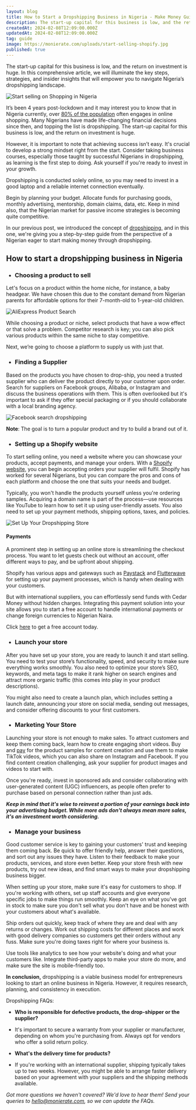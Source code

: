 ```yaml
---
layout: blog
title: How to Start a Dropshipping Business in Nigeria - Make Money Guide
description: The start-up capital for this business is low, and the return on investment is huge. In this comprehensive article, we will illuminate the key steps, strategies, and insider insights that will empower you to navigate Nigeria’s dropshipping landscape.
createdAt: 2024-02-08T12:09:00.000Z
updatedAt: 2024-02-08T12:09:00.000Z
tag: guide
image: https://monierate.com/uploads/start-selling-shopify.jpg
published: true
---
```

The start-up capital for this business is low, and the return on investment is huge. In this comprehensive article, we will illuminate the key steps, strategies, and insider insights that will empower you to navigate Nigeria’s dropshipping landscape.

![Start selling on Shopping in Nigeria](https://monierate.com/uploads/start-selling-shopify.jpg)

It’s been 4 years post-lockdown and it may interest you to know that in Nigeria currently, over [80% of the population](https://www.statista.com/topics/6786/e-commerce-in-nigeria/) often engages in online shopping. Many Nigerians have made life-changing financial decisions since then, and topping the list is dropshipping. The start-up capital for this business is low, and the return on investment is huge.

However, it is important to note that achieving success isn’t easy. It's crucial to develop a strong mindset right from the start. Consider taking business courses, especially those taught by successful Nigerians in dropshipping, as learning is the first step to doing. Ask yourself if you're ready to invest in your growth.

Dropshipping is conducted solely online, so you may need to invest in a good laptop and a reliable internet connection eventually.

Begin by planning your budget. Allocate funds for purchasing goods, monthly advertising, mentorship, domain claims, data, etc. Keep in mind also, that the Nigerian market for passive income strategies is becoming quite competitive.

In our previous post, we introduced the concept of [dropshipping,](https://monierate.com/blog/dropshipping-what-it-is-and-how-it-works-in-nigeria) and in this one, we're giving you a step-by-step guide from the perspective of a Nigerian eager to start making money through dropshipping.

## How to start a dropshipping business in Nigeria

- ### Choosing a product to sell

Let's focus on a product within the home niche, for instance, a baby headgear. We have chosen this due to the constant demand from Nigerian parents for affordable options for their 7-month-old to 1-year-old children. 

![AliExpress Product Search](https://monierate.com/uploads/aliexpress-product-search.png)

While choosing a product or niche, select products that have a wow effect or that solve a problem. Competitor research is key; you can also pick various products within the same niche to stay competitive.

Next, we’re going to choose a platform to supply us with just that.

- ### Finding a Supplier

Based on the products you have chosen to drop-ship, you need a trusted supplier who can deliver the product directly to your customer upon order. Search for suppliers on Facebook groups, Alibaba, or Instagram and discuss the business operations with them. This is often overlooked but it's important to ask if they offer special packaging or if you should collaborate with a local branding agency.

![Facebook search dropshipping](https://monierate.com/uploads/facebook-search-dropshipping.png)

**Note**: The goal is to turn a popular product and try to build a brand out of it.

- ### Setting up a Shopify website

To start selling online, you need a website where you can showcase your products, accept payments, and manage your orders. With a [Shopify website,](https://www.shopify.com/ng) you can begin accepting orders your supplier will fulfil. Shopify has worked for several Nigerians, but you can compare the pros and cons of each platform and choose the one that suits your needs and budget.

Typically, you won't handle the products yourself unless you're ordering samples. Acquiring a domain name is part of the process—use resources like YouTube to learn how to set it up using user-friendly assets. You also need to set up your payment methods, shipping options, taxes, and policies.

![Set Up Your Dropshipping Store](https://monierate.com/uploads/shopify-themes-page-1.jpg)

#### Payments
A prominent step in setting up an online store is streamlining the checkout process. You want to let guests check out without an account, offer different ways to pay, and be upfront about shipping. 

Shopify has various apps and gateways such as [Paystack](https://paystack.com/) and [Flutterwave](https://flutterwave.com/us/) for setting up your payment processes, which is handy when dealing with your customers.

But with international suppliers, you can effortlessly send funds with Cedar Money without hidden charges. Integrating this payment solution into your site allows you to start a free account to handle international payments or change foreign currencies to Nigerian Naira.

Click [here](https://www.cedar.money/contact-form) to get a free account today.

- ### Launch your store 

After you have set up your store, you are ready to launch it and start selling. You need to test your store’s functionality, speed, and security to make sure everything works smoothly. You also need to optimize your store’s SEO, keywords, and meta tags to make it rank higher on search engines and attract more organic traffic (this comes into play in your product descriptions).

You might also need to create a launch plan, which includes setting a launch date, announcing your store on social media, sending out messages, and consider offering discounts to your first customers.

- ### Marketing Your Store

Launching your store is not enough to make sales. To attract customers and keep them coming back, learn how to create engaging short videos. Buy and [pay](https://www.cedar.money/) for the product samples for content creation and use them to make TikTok videos, which you can also share on Instagram and Facebook. If you find content creation challenging, ask your supplier for product images and videos to start with. 

Once you're ready, invest in sponsored ads and consider collaborating with user-generated content (UGC) influencers, as people often prefer to purchase based on personal connection rather than just ads.

**_Keep in mind that it's wise to reinvest a portion of your earnings back into your advertising budget. While more ads don't always mean more sales, it's an investment worth considering._**

- ### Manage your business

Good customer service is key to gaining your customers' trust and keeping them coming back. Be quick to offer friendly help, answer their questions, and sort out any issues they have. Listen to their feedback to make your products, services, and store even better. Keep your store fresh with new products, try out new ideas, and find smart ways to make your dropshipping business bigger.

When setting up your store, make sure it's easy for customers to shop. If you're working with others, set up staff accounts and give everyone specific jobs to make things run smoothly. Keep an eye on what you've got in stock to make sure you don't sell what you don't have and be honest with your customers about what's available.

Ship orders out quickly, keep track of where they are and deal with any returns or changes. Work out shipping costs for different places and work with good delivery companies so customers get their orders without any fuss. Make sure you're doing taxes right for where your business is.

Use tools like analytics to see how your website's doing and what your customers like. Integrate third-party apps to make your store do more, and make sure the site is mobile-friendly too.

**In conclusion,** dropshipping is a viable business model for entrepreneurs looking to start an online business in Nigeria. However, it requires research, planning, and consistency in execution.

Dropshipping FAQs:

- **Who is responsible for defective products, the drop-shipper or the supplier?**

* It's important to secure a warranty from your supplier or manufacturer, depending on whom you're purchasing from. Always opt for vendors who offer a solid return policy.

- **What's the delivery time for products?**

* If you're working with an international supplier, shipping typically takes up to two weeks. However, you might be able to arrange faster delivery based on your agreement with your suppliers and the shipping methods available.

_Got more questions we haven't covered? We'd love to hear them! Send your queries to hello@monierate.com, so we can update the FAQs._

